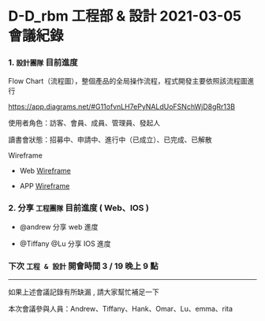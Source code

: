 # D-D_rbm 工程部 & 設計 2021-03-05 會議紀錄

### 1. `設計團隊` 目前進度

Flow Chart（流程圖），整個產品的全局操作流程，程式開發主要依照該流程圖進行

https://app.diagrams.net/#G11ofvnLH7ePyNALdUoFSNchWjD8gRr13B

使用者角色：訪客、會員、成員、管理員、發起人

讀書會狀態：招募中、申請中、進行中（已成立）、已完成、已解散

Wireframe

- Web [Wireframe](https://www.figma.com/file/IbjW4woFRr8vxI6bU17Rp6/)

- APP [Wireframe](https://www.figma.com/file/6Q6SD99CvLfy3Hhh5jYBJF/)

### 2. 分享 `工程團隊` 目前進度 ( Web、IOS )

- @andrew 分享 web 進度

- @Tiffany @Lu 分享 IOS 進度

### 下次 `工程 & 設計` 開會時間 3 / 19 晚上 9 點

---

如果上述會議記錄有所缺漏 , 請大家幫忙補足一下

本次會議參與人員：Andrew、Tiffany、Hank、Omar、Lu、emma、rita